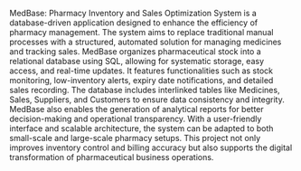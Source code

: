 MedBase: Pharmacy Inventory and Sales Optimization System is a database-driven application designed to 
enhance the efficiency of pharmacy management. The system aims to replace traditional manual processes 
with a structured, automated solution for managing medicines and tracking sales. MedBase organizes 
pharmaceutical stock into a relational database using SQL, allowing for systematic storage, easy access, 
and real-time updates. It features functionalities such as stock monitoring, low-inventory alerts, expiry date 
notifications, and detailed sales recording. The database includes interlinked tables like Medicines, Sales, 
Suppliers, and Customers to ensure data consistency and integrity. MedBase also enables the generation of 
analytical reports for better decision-making and operational transparency. With a user-friendly interface 
and scalable architecture, the system can be adapted to both small-scale and large-scale pharmacy setups. 
This project not only improves inventory control and billing accuracy but also supports the digital 
transformation of pharmaceutical business operations.
